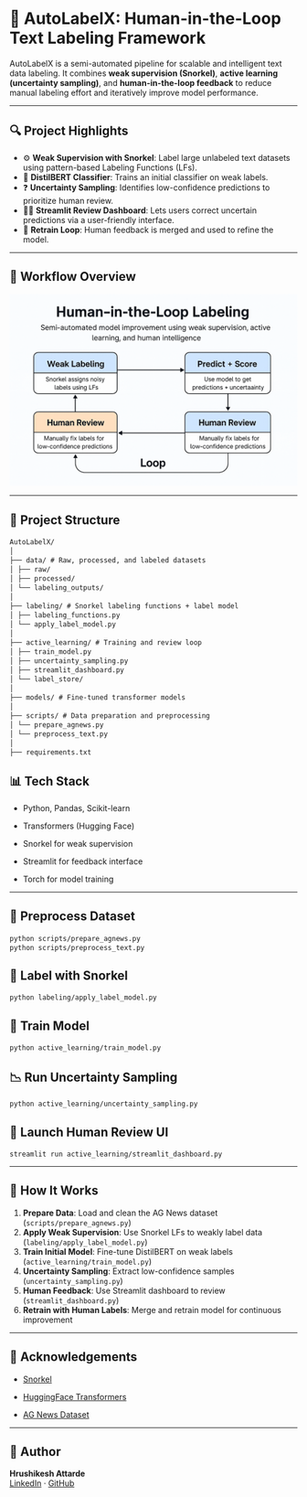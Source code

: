 # 🚀 AutoLabelX: Human-in-the-Loop Text Labeling Framework

AutoLabelX is a semi-automated pipeline for scalable and intelligent text data labeling. It combines **weak supervision (Snorkel)**, **active learning (uncertainty sampling)**, and **human-in-the-loop feedback** to reduce manual labeling effort and iteratively improve model performance.

---

## 🔍 Project Highlights

- ⚙️ **Weak Supervision with Snorkel**: Label large unlabeled text datasets using pattern-based Labeling Functions (LFs).
- 🧠 **DistilBERT Classifier**: Trains an initial classifier on weak labels.
- ❓ **Uncertainty Sampling**: Identifies low-confidence predictions to prioritize human review.
- 🙋‍♂️ **Streamlit Review Dashboard**: Lets users correct uncertain predictions via a user-friendly interface.
- 🔁 **Retrain Loop**: Human feedback is merged and used to refine the model.

---

## 🔁 Workflow Overview

![AutoLabelX Flowchart](flowchart.png)

---
## 📁 Project Structure

```
AutoLabelX/
│
├── data/ # Raw, processed, and labeled datasets
│ ├── raw/
│ ├── processed/
│ └── labeling_outputs/
│
├── labeling/ # Snorkel labeling functions + label model
│ ├── labeling_functions.py
│ └── apply_label_model.py
│
├── active_learning/ # Training and review loop
│ ├── train_model.py
│ ├── uncertainty_sampling.py
│ ├── streamlit_dashboard.py
│ └── label_store/
│
├── models/ # Fine-tuned transformer models
│
├── scripts/ # Data preparation and preprocessing
│ └── prepare_agnews.py
│ └── preprocess_text.py
│
├── requirements.txt
```

## 📊 Tech Stack
- Python, Pandas, Scikit-learn

- Transformers (Hugging Face)

- Snorkel for weak supervision

- Streamlit for feedback interface

- Torch for model training

---

## 🧹 Preprocess Dataset
```
python scripts/prepare_agnews.py
python scripts/preprocess_text.py
```
## 🧠 Label with Snorkel
```
python labeling/apply_label_model.py
```

## 🤖 Train Model
```
python active_learning/train_model.py
```
## 📉 Run Uncertainty Sampling
```
python active_learning/uncertainty_sampling.py
```
## 🙋 Launch Human Review UI
```
streamlit run active_learning/streamlit_dashboard.py
```
---
## 🧪 How It Works

1. **Prepare Data**: Load and clean the AG News dataset (`scripts/prepare_agnews.py`)
2. **Apply Weak Supervision**: Use Snorkel LFs to weakly label data (`labeling/apply_label_model.py`)
3. **Train Initial Model**: Fine-tune DistilBERT on weak labels (`active_learning/train_model.py`)
4. **Uncertainty Sampling**: Extract low-confidence samples (`uncertainty_sampling.py`)
5. **Human Feedback**: Use Streamlit dashboard to review (`streamlit_dashboard.py`)
6. **Retrain with Human Labels**: Merge and retrain model for continuous improvement

---

## 🤝 Acknowledgements
- [Snorkel](https://www.snorkel.org/)

- [HuggingFace Transformers](https://huggingface.co/docs/transformers/index)

- [AG News Dataset](https://huggingface.co/datasets/fancyzhx/ag_news)

---
## 👤 Author

**Hrushikesh Attarde**  
[LinkedIn](https://www.linkedin.com/in/hrushikesh-attarde) · [GitHub](https://github.com/Rukki2705)
